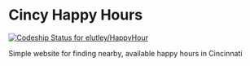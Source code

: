 Cincy Happy Hours
===============
[ ![Codeship Status for elutley/HappyHour](https://www.codeship.io/projects/66bb71a0-834c-0131-5543-3ea2b8e233c7/status?branch=master)](https://www.codeship.io/projects/14932)

Simple website for finding nearby, available happy hours in Cincinnati

